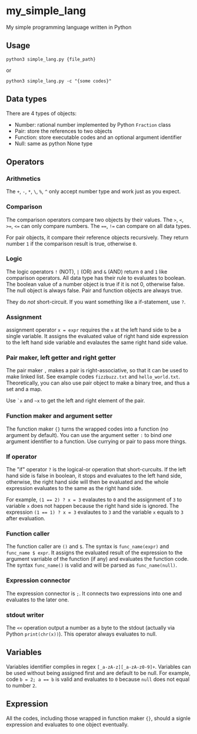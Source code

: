 # my_simple_lang

My simple programming language written in Python

## Usage

```
python3 simple_lang.py {file_path}
```

or 

```
python3 simple_lang.py -c "{some codes}"
```

## Data types

There are 4 types of objects:
- Number: rational number implemented by Python `Fraction` class
- Pair: store the references to two objects
- Function: store executable codes and an optional argument identifier
- Null: same as python None type

## Operators

### Arithmetics

The `+`, `-`, `*`, `\`, `%`, `^` only accept number type and work just as you expect.

### Comparison

The comparison operators compare two objects by their values. The `>`, `<`, `>=`, `<=` can only compare numbers. The `==`, `!=` can compare on all data types.

For pair objects, it compare their reference objects recursively. They return number `1` if the comparison result is true, otherwise `0`.

### Logic

The logic operators `!` (NOT), `|` (OR) and `&` (AND) return `0` and `1` like comparison operators. All data type has their rule to evaluates to boolean. The boolean value of a number object is true if it is not 0, otherwise false. The null object is always false. Pair and function objects are always true. 

They do *not* short-circuit. If you want something like a if-statement, use `?`.

### Assignment

assignment operator `x = expr` requires the `x` at the left hand side to be a single variable. It assigns the evaluated value of right hand side expression to the left hand side variable and evalautes the same right hand side value.

### Pair maker, left getter and right getter

The pair maker `,` makes a pair is right-associative, so that it can be used to make linked list. See example codes `fizzbuzz.txt` and `hello_world.txt`. Theoretically, you can also use pair object to make a binary tree, and thus a set and a map.

Use `` `x `` and `~x` to get the left and right element of the pair.

### Function maker and argument setter

The function maker `{}` turns the wrapped codes into a function (no argument by default). You can use the argument setter `:` to bind *one* argument identifier to a function. Use currying or pair to pass more things.

### If operator

The "if" operator `?` is the logical-or operation that short-curcuits. If the left hand side is false in boolean, it stops and evaluates to the left hand side, otherwise, the right hand side will then be evaluated and the whole expression evaluates to the same as the right hand side.

For example, `(1 == 2) ? x = 3` evalautes to `0` and the assignment of `3` to variable `x` does not happen because the right hand side is ignored. The expression `(1 == 1) ? x = 3` evalautes to `3` and the variable `x` equals to `3` after evaluation.

### Function caller

The function caller are `()` and `$`. The syntax is `func_name(expr)` and `func_name $ expr`. It assigns the evaluated result of the expression to the argument varriable of the function (if any) and evaluates the function code. The syntax `func_name()` is valid and will be parsed as `func_name(null)`.

### Expression connector

The expression connector is `;`. It connects two expressions into one and evaluates to the later one.

### stdout writer

The `<<` operation output a number as a byte to the stdout (actually via Python `print(chr(x))`). This operator always evaluates to null.

## Variables

Variables identifier complies in regex `[_a-zA-z][_a-zA-z0-9]+`. Variables can be used without being assigned first and are default to be null. For example, code `b = 2; a == b` is valid and evaluates to `0` because `null` does not equal to number `2`.

## Expression

All the codes, including those wrapped in function maker `{}`, should a signle expression and evaluates to one object eventually.   
